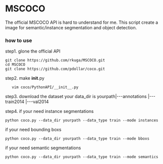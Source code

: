 # MSCOCO
The official MSCOCO API is hard to understand for me.
This script create a image for semantic/instance segmentation and object detection.

### how to use
step1.
glone the official API

```
git clone https://github.com/rkuga/MSCOCO.git
cd MSCOCO
git clone https://github.com/pdollar/coco.git
```

step2.
make __init__.py
```vim coco/__init__.py
   vim coco/PythonAPI/__init__.py
```

step3.
download the dataset
your data_dir is
yourpath|---annotations
        |---train2014
        |---val2014
   
step4.
if your need instance segmentations
```
python coco.py --data_dir yourpath --data_type train --mode instances
```
if your need bounding boxs
```
python coco.py --data_dir yourpath --data_type train --mode bboxs
```
if your need semantic segmentations
```
python coco.py --data_dir yourpath --data_type train --mode semantics
```



